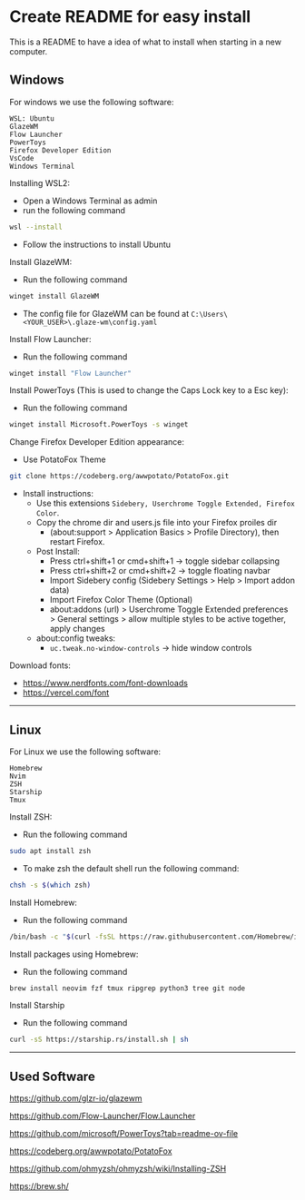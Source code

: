 # Create README for easy install

This is a README to have a idea of what to install when starting in a new computer.

## Windows

For windows we use the following software:

```
WSL: Ubuntu
GlazeWM
Flow Launcher
PowerToys
Firefox Developer Edition
VsCode
Windows Terminal
```

Installing WSL2:

- Open a Windows Terminal as admin
- run the following command

```bash
wsl --install
```

- Follow the instructions to install Ubuntu

Install GlazeWM:

- Run the following command

```bash
winget install GlazeWM
```

- The config file for GlazeWM can be found at `C:\Users\<YOUR_USER>\.glaze-wm\config.yaml`

Install Flow Launcher:

- Run the following command

```bash
winget install "Flow Launcher"
```

Install PowerToys (This is used to change the Caps Lock key to a Esc key):

- Run the following command

```bash
winget install Microsoft.PowerToys -s winget
```

Change Firefox Developer Edition appearance:

- Use PotatoFox Theme

```bash
git clone https://codeberg.org/awwpotato/PotatoFox.git
```

- Install instructions:
  - Use this extensions `Sidebery, Userchrome Toggle Extended, Firefox Color`.
  - Copy the chrome dir and users.js file into your Firefox proiles dir
    - (about:support > Application Basics > Profile Directory), then restart Firefox.
  - Post Install:
    - Press ctrl+shift+1 or cmd+shift+1 -> toggle sidebar collapsing
    - Press ctrl+shift+2 or cmd+shift+2 -> toggle floating navbar
    - Import Sidebery config (Sidebery Settings > Help > Import addon data)
    - Import Firefox Color Theme (Optional)
    - about:addons (url) > Userchrome Toggle Extended preferences > General settings > allow multiple styles to be active together, apply changes
  - about:config tweaks:
    - `uc.tweak.no-window-controls` -> hide window controls

Download fonts:

- https://www.nerdfonts.com/font-downloads
- https://vercel.com/font

---

## Linux

For Linux we use the following software:

```
Homebrew
Nvim
ZSH
Starship
Tmux
```

Install ZSH:

- Run the following command

```bash
sudo apt install zsh
```

- To make zsh the default shell run the following command:

```bash
chsh -s $(which zsh)
```

Install Homebrew:

- Run the following command

```bash
/bin/bash -c "$(curl -fsSL https://raw.githubusercontent.com/Homebrew/install/HEAD/install.sh)"
```

Install packages using Homebrew:

- Run the following command

```bash
brew install neovim fzf tmux ripgrep python3 tree git node
```

Install Starship

- Run the following command

```bash
curl -sS https://starship.rs/install.sh | sh
```

---

## Used Software

https://github.com/glzr-io/glazewm

https://github.com/Flow-Launcher/Flow.Launcher

https://github.com/microsoft/PowerToys?tab=readme-ov-file

https://codeberg.org/awwpotato/PotatoFox

https://github.com/ohmyzsh/ohmyzsh/wiki/Installing-ZSH

https://brew.sh/
